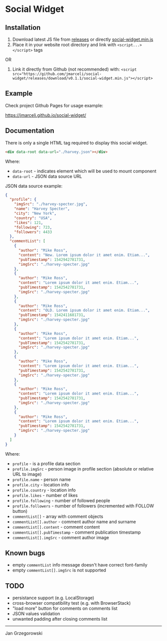 # Social Widget

## Installation

1. Download latest JS file from [releases](https://github.com/jmarceli/social-widget/releases) or directly [social-widget.min.js](https://github.com/jmarceli/social-widget/releases/download/v0.1.1/social-widget.min.js)
2. Place it in your website root directory and link with `<script...></script>` tags

OR

1. Link it directly from Github (not recommended) with: `<script src="https://github.com/jmarceli/social-widget/releases/download/v0.1.1/social-widget.min.js"></script>`

## Example

Check project Github Pages for usage example:

https://jmarceli.github.io/social-widget/

## Documentation

There is only a single HTML tag required to display this social widget.

```html
<div data-root data-url="./harvey.json"></div>
```

Where:

- `data-root` - indicates element which will be used to mount component
- `data-url` - JSON data source URL

JSON data source example:

```json
{
  "profile": {
    "imgSrc": "./harvey-specter.jpg",
    "name": "Harvey Specter",
    "city": "New York",
    "country": "USA",
    "likes": 121,
    "following": 723,
    "followers": 4433
  },
  "commentList": [
    {
      "author": "Mike Ross",
      "content": "New. Lorem ipsum dolor it amet enim. Etiam...",
      "pubTimestamp": 1542942781731,
      "imgSrc": "./harvey-specter.jpg"
    },
    {
      "author": "Mike Ross",
      "content": "Lorem ipsum dolor it amet enim. Etiam...",
      "pubTimestamp": 1542542781731,
      "imgSrc": "./harvey-specter.jpg"
    },
    {
      "author": "Mike Ross",
      "content": "OLD. Lorem ipsum dolor it amet enim. Etiam...",
      "pubTimestamp": 1542411681731,
      "imgSrc": "./harvey-specter.jpg"
    },
    {
      "author": "Mike Ross",
      "content": "Lorem ipsum dolor it amet enim. Etiam...",
      "pubTimestamp": 1542542781731,
      "imgSrc": "./harvey-specter.jpg"
    },
    {
      "author": "Mike Ross",
      "content": "Lorem ipsum dolor it amet enim. Etiam...",
      "pubTimestamp": 1542542781731,
      "imgSrc": "./harvey-specter.jpg"
    },
    {
      "author": "Mike Ross",
      "content": "Lorem ipsum dolor it amet enim. Etiam...",
      "pubTimestamp": 1542542781731,
      "imgSrc": "./harvey-specter.jpg"
    },
    {
      "author": "Mike Ross",
      "content": "Lorem ipsum dolor it amet enim. Etiam...",
      "pubTimestamp": 1542542781731,
      "imgSrc": "./harvey-specter.jpg"
    }
  ]
}
```

Where:

- `profile` - is a profile data section
- `profile.imgSrc` - person image in profile section (absolute or relative URL to image)
- `profile.name` - person name
- `profile.city` - location info
- `profile.country` - location info
- `profile.likes` - number of likes
- `profile.following` - number of followed people
- `profile.followers` - number of followers (incremented with FOLLOW button)
- `commentList[]` - array with comment objects
- `commentList[].author` - comment author name and surname
- `commentList[].content` - comment content
- `commentList[].pubTimestamp` - comment publication timestamp
- `commentList[].imgSrc` - comment author image

## Known bugs

- empty `commentList` info message doesn't have correct font-family
- empty `commentList[].imgSrc` is not supported

## TODO

- persistance support (e.g. LocalStorage)
- cross-browser compatibility test (e.g. with BrowserStack)
- "load more" button for comments on comments list
- JSON values validation
- unwanted padding after closing comments list

---

Jan Grzegorowski
